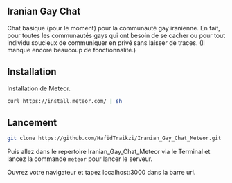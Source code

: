 ## Iranian Gay Chat

Chat basique (pour le moment) pour la communauté gay iranienne. En fait, pour toutes les communautés gays qui ont besoin de se cacher ou pour tout individu soucieux de communiquer en privé sans laisser de traces. (Il manque encore beaucoup de fonctionnalité.)

## Installation

Installation de Meteor.

```bash 
curl https://install.meteor.com/ | sh
```

## Lancement

```bash
git clone https://github.com/HafidTraikzi/Iranian_Gay_Chat_Meteor.git
```

Puis allez dans le repertoire Iranian_Gay_Chat_Meteor via le Terminal et lancez la commande ``` meteor ``` pour lancer le serveur.

Ouvrez votre navigateur et tapez localhost:3000 dans la barre url.

